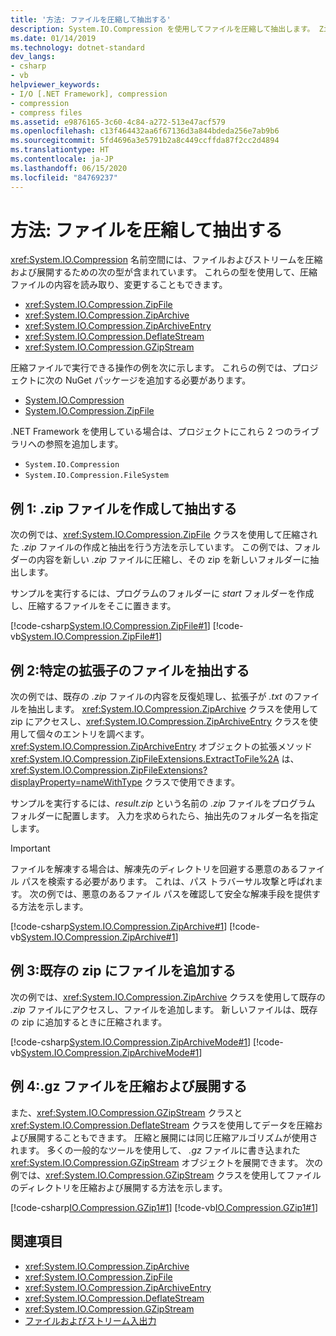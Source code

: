 ```yaml
---
title: '方法: ファイルを圧縮して抽出する'
description: System.IO.Compression を使用してファイルを圧縮して抽出します。 ZipFile、ZipArchive、ZipArchiveEntry、DeflateStream、GZipStream の使用例を参照します。
ms.date: 01/14/2019
ms.technology: dotnet-standard
dev_langs:
- csharp
- vb
helpviewer_keywords:
- I/O [.NET Framework], compression
- compression
- compress files
ms.assetid: e9876165-3c60-4c84-a272-513e47acf579
ms.openlocfilehash: c13f464432aa6f67136d3a844bdeda256e7ab9b6
ms.sourcegitcommit: 5fd4696a3e5791b2a8c449ccffda87f2cc2d4894
ms.translationtype: HT
ms.contentlocale: ja-JP
ms.lasthandoff: 06/15/2020
ms.locfileid: "84769237"
---
```

# <a name="how-to-compress-and-extract-files"></a>方法: ファイルを圧縮して抽出する

<xref:System.IO.Compression> 名前空間には、ファイルおよびストリームを圧縮および展開するための次の型が含まれています。 これらの型を使用して、圧縮ファイルの内容を読み取り、変更することもできます。

- <xref:System.IO.Compression.ZipFile>
- <xref:System.IO.Compression.ZipArchive>
- <xref:System.IO.Compression.ZipArchiveEntry>
- <xref:System.IO.Compression.DeflateStream>
- <xref:System.IO.Compression.GZipStream>

圧縮ファイルで実行できる操作の例を次に示します。 これらの例では、プロジェクトに次の NuGet パッケージを追加する必要があります。

- [System.IO.Compression](https://www.nuget.org/packages/System.IO.Compression)
- [System.IO.Compression.ZipFile](https://www.nuget.org/packages/System.IO.Compression.ZipFile)

.NET Framework を使用している場合は、プロジェクトにこれら 2 つのライブラリへの参照を追加します。

- `System.IO.Compression`
- `System.IO.Compression.FileSystem`

## <a name="example-1-create-and-extract-a-zip-file"></a>例 1: .zip ファイルを作成して抽出する

次の例では、<xref:System.IO.Compression.ZipFile> クラスを使用して圧縮された *.zip* ファイルの作成と抽出を行う方法を示しています。 この例では、フォルダーの内容を新しい *.zip* ファイルに圧縮し、その zip を新しいフォルダーに抽出します。

サンプルを実行するには、プログラムのフォルダーに *start* フォルダーを作成し、圧縮するファイルをそこに置きます。

[!code-csharp[System.IO.Compression.ZipFile#1](../../../samples/snippets/csharp/VS_Snippets_CLR_System/system.io.compression.zipfile/cs/program1.cs#1)]
[!code-vb[System.IO.Compression.ZipFile#1](../../../samples/snippets/visualbasic/VS_Snippets_CLR_System/system.io.compression.zipfile/vb/program1.vb#1)]

## <a name="example-2-extract-specific-file-extensions"></a>例 2:特定の拡張子のファイルを抽出する

次の例では、既存の *.zip* ファイルの内容を反復処理し、拡張子が *.txt* のファイルを抽出します。 <xref:System.IO.Compression.ZipArchive> クラスを使用して zip にアクセスし、<xref:System.IO.Compression.ZipArchiveEntry> クラスを使用して個々のエントリを調べます。 <xref:System.IO.Compression.ZipArchiveEntry> オブジェクトの拡張メソッド <xref:System.IO.Compression.ZipFileExtensions.ExtractToFile%2A> は、<xref:System.IO.Compression.ZipFileExtensions?displayProperty=nameWithType> クラスで使用できます。

サンプルを実行するには、*result.zip* という名前の *.zip* ファイルをプログラム フォルダーに配置します。 入力を求められたら、抽出先のフォルダー名を指定します。

> [!IMPORTANT]
> ファイルを解凍する場合は、解凍先のディレクトリを回避する悪意のあるファイル パスを検索する必要があります。 これは、パス トラバーサル攻撃と呼ばれます。 次の例では、悪意のあるファイル パスを確認して安全な解凍手段を提供する方法を示します。

[!code-csharp[System.IO.Compression.ZipArchive#1](../../../samples/snippets/csharp/VS_Snippets_CLR_System/system.io.compression.ziparchive/cs/program1.cs#1)]
[!code-vb[System.IO.Compression.ZipArchive#1](../../../samples/snippets/visualbasic/VS_Snippets_CLR_System/system.io.compression.ziparchive/vb/program1.vb#1)]

## <a name="example-3-add-a-file-to-an-existing-zip"></a>例 3:既存の zip にファイルを追加する

次の例では、<xref:System.IO.Compression.ZipArchive> クラスを使用して既存の *.zip* ファイルにアクセスし、ファイルを追加します。 新しいファイルは、既存の zip に追加するときに圧縮されます。

[!code-csharp[System.IO.Compression.ZipArchiveMode#1](../../../samples/snippets/csharp/VS_Snippets_CLR_System/system.io.compression.ziparchivemode/cs/program1.cs#1)]
[!code-vb[System.IO.Compression.ZipArchiveMode#1](../../../samples/snippets/visualbasic/VS_Snippets_CLR_System/system.io.compression.ziparchivemode/vb/program1.vb#1)]

## <a name="example-4-compress-and-decompress-gz-files"></a>例 4:.gz ファイルを圧縮および展開する

また、<xref:System.IO.Compression.GZipStream> クラスと <xref:System.IO.Compression.DeflateStream> クラスを使用してデータを圧縮および展開することもできます。 圧縮と展開には同じ圧縮アルゴリズムが使用されます。 多くの一般的なツールを使用して、 *.gz* ファイルに書き込まれた <xref:System.IO.Compression.GZipStream> オブジェクトを展開できます。 次の例では、<xref:System.IO.Compression.GZipStream> クラスを使用してファイルのディレクトリを圧縮および展開する方法を示します。

[!code-csharp[IO.Compression.GZip1#1](../../../samples/snippets/csharp/VS_Snippets_CLR/IO.Compression.GZip1/CS/gziptest.cs#1)]
[!code-vb[IO.Compression.GZip1#1](../../../samples/snippets/visualbasic/VS_Snippets_CLR/IO.Compression.GZip1/VB/gziptest.vb#1)]

## <a name="see-also"></a>関連項目

- <xref:System.IO.Compression.ZipArchive>  
- <xref:System.IO.Compression.ZipFile>  
- <xref:System.IO.Compression.ZipArchiveEntry>  
- <xref:System.IO.Compression.DeflateStream>  
- <xref:System.IO.Compression.GZipStream>  
- [ファイルおよびストリーム入出力](index.md)
